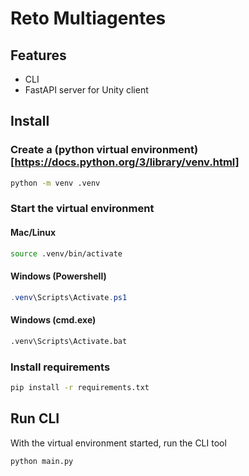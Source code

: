 # Reto Multiagentes

## Features
- CLI
- FastAPI server for Unity client

## Install

### Create a (python virtual environment)[https://docs.python.org/3/library/venv.html]

```bash
python -m venv .venv
```

### Start the virtual environment

#### Mac/Linux
```bash
source .venv/bin/activate
```

#### Windows (Powershell)
```powershell
.venv\Scripts\Activate.ps1
```

#### Windows (cmd.exe)
```cmd
.venv\Scripts\Activate.bat
```

### Install requirements
```bash
pip install -r requirements.txt
```

## Run CLI
With the virtual environment started, run the CLI tool

```bash
python main.py
```
